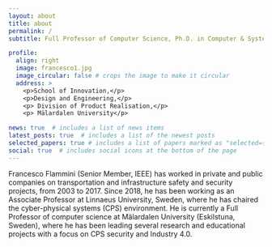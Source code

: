 ```yaml
---
layout: about
title: about
permalink: /
subtitle: Full Professor of Computer Science, Ph.D. in Computer & Systems Engineering, IEEE Senior Member, ACM Distinguished Speaker.

profile:
  align: right
  image: francesco1.jpg
  image_circular: false # crops the image to make it circular
  address: >
    <p>School of Innovation,</p>
    <p>Design and Engineering,</p>
    <p> Division of Product Realisation,</p>
    <p> Mälardalen University</p>

news: true  # includes a list of news items
latest_posts: true  # includes a list of the newest posts
selected_papers: true # includes a list of papers marked as "selected={true}"
social: true  # includes social icons at the bottom of the page
---
```


Francesco Flammini (Senior Member, IEEE) has worked in private and public companies on transportation and infrastructure safety and security projects, from 2003 to 2017. Since 2018, he has been working as an Associate Professor at Linnaeus University, Sweden, where he has chaired the cyber-physical systems (CPS) environment. He is currently a Full Professor of computer science at Mälardalen University (Eskilstuna, Sweden), where he has been leading several research and educational projects with a focus on CPS security and Industry 4.0.


